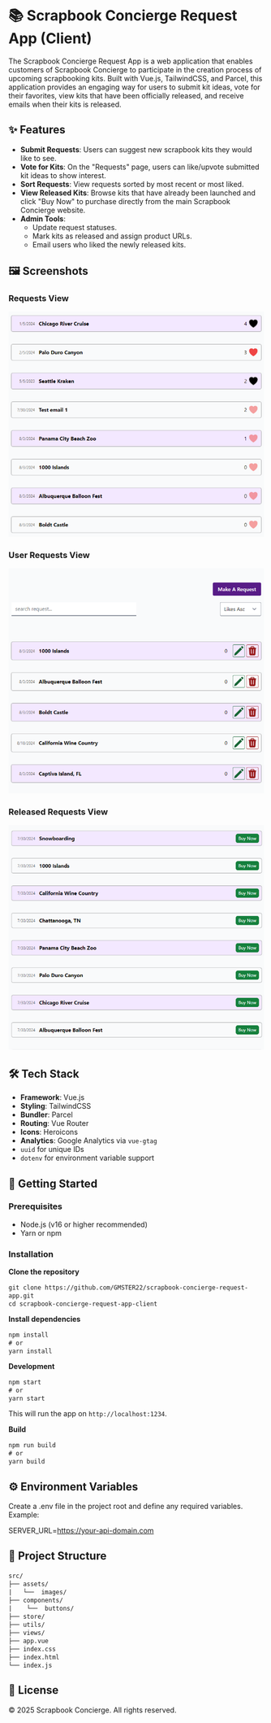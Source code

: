 # 📚 Scrapbook Concierge Request App (Client)
The Scrapbook Concierge Request App is a web application that enables customers of Scrapbook Concierge to participate in the creation process of upcoming scrapbooking kits. Built with Vue.js, TailwindCSS, and Parcel, this application provides an engaging way for users to submit kit ideas, vote for their favorites, view kits that have been officially released, and receive emails when their kits is released.


## ✨ Features
- **Submit Requests**: Users can suggest new scrapbook kits they would like to see.
- **Vote for Kits**: On the "Requests" page, users can like/upvote submitted kit ideas to show interest.
- **Sort Requests**: View requests sorted by most recent or most liked.
- **View Released Kits**: Browse kits that have already been launched and click "Buy Now" to purchase directly from the main Scrapbook Concierge website.
- **Admin Tools**:
  - Update request statuses.
  - Mark kits as released and assign product URLs.
  - Email users who liked the newly released kits.


## 🖼️ Screenshots
### Requests View
![Requests view.](/src/assets/images/all-requests.png "Requests view.")

### User Requests View
![User Requests view.](/src/assets/images/my-requests.png "User Requests view.")

### Released Requests View
![Released Requests view.](/src/assets/images/released-requests.png "Released Requests view.")


## 🛠️ Tech Stack
* **Framework**: Vue.js
* **Styling**: TailwindCSS
* **Bundler**: Parcel
* **Routing**: Vue Router
* **Icons**: Heroicons
* **Analytics**: Google Analytics via `vue-gtag`
* `uuid` for unique IDs
* `dotenv` for environment variable support


## 🚀 Getting Started
### Prerequisites
* Node.js (v16 or higher recommended)
* Yarn or npm

### Installation

**Clone the repository**
```
git clone https://github.com/GMSTER22/scrapbook-concierge-request-app.git
cd scrapbook-concierge-request-app-client
```

**Install dependencies**
```
npm install
# or
yarn install
```

**Development**
```
npm start
# or
yarn start
```
This will run the app on `http://localhost:1234`.

**Build**
```
npm run build
# or
yarn build
```


## ⚙️ Environment Variables
Create a .env file in the project root and define any required variables. Example:

SERVER_URL=https://your-api-domain.com


## 📂 Project Structure

    src/    
    ├── assets/
    |   └──  images/
    ├── components/
    |    └──  buttons/
    ├── store/
    ├── utils/
    ├── views/
    ├── app.vue
    ├── index.css
    ├── index.html
    └── index.js


## 📄 License

© 2025 Scrapbook Concierge. All rights reserved.